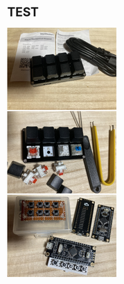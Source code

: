 # TEST

<img src="hotswap_01.png" width="50%">
<img src="hotswap_02.png" width="50%">
<img src="STM32.png" width="50%">
